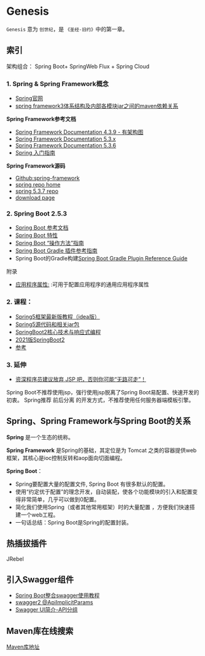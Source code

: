 # Genesis

`Genesis` 意为 `创世纪`，是 `《圣经-旧约》`中的第一章。

## 索引

架构组合：
Spring Boot+ SpringWeb Flux + Spring Cloud

### 1. Spring & Spring Framework概念

- [Spring官网](https://spring.io/)
- [spring framework3体系结构及内部各模块jar之间的maven依赖关系](https://www.cnblogs.com/ywlaker/p/6136625.html)

**Spring Framework参考文档**

- [Spring Framework Documentation 4.3.9 - 有架构图](https://docs.spring.io/spring-framework/docs/4.3.9.RELEASE/spring-framework-reference/html/overview.html)
- [Spring Framework Documentation 5.3.x](https://docs.spring.io/spring-framework/docs/5.3.x/reference/html/)
- [Spring Framework Documentation 5.3.6](https://docs.spring.io/spring-framework/docs/5.3.6/reference/html/)
- [Spring 入门指南](https://spring.io/guides#topical-guides)

**Spring Framework源码**

- [Github:spring-framework](https://github.com/spring-projects/spring-framework)
- [spring repo home](https://repo.spring.io/webapp/#/home)
- [spring 5.3.7 repo](https://repo.spring.io/webapp/#/artifacts/browse/tree/General/release/org/springframework/spring/5.3.7)
- [download page](https://repo.spring.io/release/org/springframework/spring/5.3.7/)
  
### 2. Spring Boot 2.5.3

- [Spring Boot 参考文档](https://docs.spring.io/spring-boot/docs/current/reference/html/)
- [Spring Boot 特性](https://docs.spring.io/spring-boot/docs/current/reference/html/features.html#features)  
- [Spring Boot “操作方法”指南](https://docs.spring.io/spring-boot/docs/current/reference/html/howto.html#howto.application)
- [Spring Boot Gradle 插件参考指南](https://docs.spring.io/spring-boot/docs/2.5.3/gradle-plugin/reference/htmlsingle/)
- Spring Boot的Gradle构建[Spring Boot Gradle Plugin Reference Guide](https://docs.spring.io/spring-boot/docs/2.5.3/gradle-plugin/reference/htmlsingle/)

 附录

- [应用程序属性:](https://docs.spring.io/spring-boot/docs/2.5.3/reference/html/application-properties.html) :可用于配置应用程序的通用应用程序属性
  
### 2. 课程：

- [Spring5框架最新版教程（idea版）](https://www.bilibili.com/video/BV1Vf4y127N5?t=382&p=40)
- [Spring5源代码和相关jar包](https://github.com/mxg133/learnforSpring5)
- [SpringBoot2核心技术与响应式编程](https://www.yuque.com/atguigu/springboot)
- [2021版SpringBoot2](https://www.bilibili.com/video/BV19K4y1L7MT)
- [参考](https://www.bilibili.com/read/cv5216534?spm_id_from=333.788.b_636f6d6d656e74.5)


### 3. 延伸

- [资深程序员建议放弃 JSP 吧，否则你可能“无路可走”！](https://blog.csdn.net/afreon/article/details/111399465)

Spring Boot不推荐使用jsp，强行使用jsp脱离了Spring Boot易配置、快速开发的初衷。 
Spring推荐 前后分离 的开发方式，不推荐使用任何服务器端模板引擎。
  
## Spring、Spring Framework与Spring Boot的关系
**Spring**
是一个生态的统称。

**Spring Framework** 
是Spring的基础，其定位是为 Tomcat 之类的容器提供web 框架，其核心是ioc控制反转和aop面向切面编程。

**Spring Boot**：

- Spring要配置大量的配置文件, Spring Boot 有很多默认的配置。 
- 使用“约定优于配置”的理念开发，自动装配，使各个功能模块的引入和配置变得非常简单，几乎可以做到0配置。
- 简化我们使用Spring（或者其他常用框架）时的大量配置 ，方便我们快速搭建一个web工程。
- 一句话总结：Spring Boot是Spring的配置封装。


## 热插拔插件
JRebel

## 引入Swagger组件

 - [Spring Boot整合swagger使用教程](https://www.cnblogs.com/progor/p/13297904.html)
 - [swagger2 @ApiImplicitParams](https://www.jianshu.com/p/3299877c5179?utm_campaign=maleskine&utm_content=note&utm_medium=seo_notes&utm_source=recommendation)
 - [Swagger UI简介-API分组](https://blog.csdn.net/zhanshixiang/article/details/104605292)

## Maven库在线搜索

[Maven库地址](https://mvnrepository.com/)